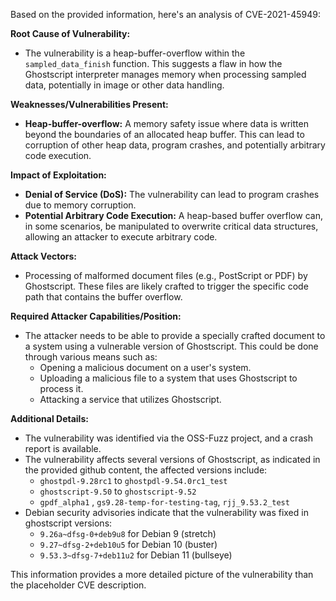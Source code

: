 Based on the provided information, here's an analysis of CVE-2021-45949:

**Root Cause of Vulnerability:**

*   The vulnerability is a heap-buffer-overflow within the `sampled_data_finish` function. This suggests a flaw in how the Ghostscript interpreter manages memory when processing sampled data, potentially in image or other data handling.

**Weaknesses/Vulnerabilities Present:**

*   **Heap-buffer-overflow:** A memory safety issue where data is written beyond the boundaries of an allocated heap buffer. This can lead to corruption of other heap data, program crashes, and potentially arbitrary code execution.

**Impact of Exploitation:**

*   **Denial of Service (DoS):** The vulnerability can lead to program crashes due to memory corruption.
*   **Potential Arbitrary Code Execution:**  A heap-based buffer overflow can, in some scenarios, be manipulated to overwrite critical data structures, allowing an attacker to execute arbitrary code.

**Attack Vectors:**

*   Processing of malformed document files (e.g., PostScript or PDF) by Ghostscript. These files are likely crafted to trigger the specific code path that contains the buffer overflow.

**Required Attacker Capabilities/Position:**

*   The attacker needs to be able to provide a specially crafted document to a system using a vulnerable version of Ghostscript. This could be done through various means such as:
    *   Opening a malicious document on a user's system.
    *   Uploading a malicious file to a system that uses Ghostscript to process it.
    *   Attacking a service that utilizes Ghostscript.

**Additional Details:**

*   The vulnerability was identified via the OSS-Fuzz project, and a crash report is available.
*   The vulnerability affects several versions of Ghostscript, as indicated in the provided github content, the affected versions include:
    *   `ghostpdl-9.28rc1` to `ghostpdl-9.54.0rc1_test`
    *   `ghostscript-9.50` to `ghostscript-9.52`
    *   `gpdf_alpha1` , `gs9.28-temp-for-testing-tag`, `rjj_9.53.2_test`
*   Debian security advisories indicate that the vulnerability was fixed in ghostscript versions:
    *   `9.26a~dfsg-0+deb9u8` for Debian 9 (stretch)
    *   `9.27~dfsg-2+deb10u5` for Debian 10 (buster)
    *    `9.53.3~dfsg-7+deb11u2` for Debian 11 (bullseye)

This information provides a more detailed picture of the vulnerability than the placeholder CVE description.
